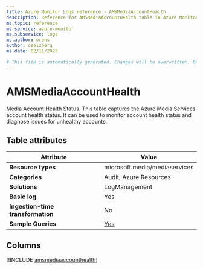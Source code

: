 ```yaml
---
title: Azure Monitor Logs reference - AMSMediaAccountHealth
description: Reference for AMSMediaAccountHealth table in Azure Monitor Logs.
ms.topic: reference
ms.service: azure-monitor
ms.subservice: logs
ms.author: orens
author: osalzberg
ms.date: 02/11/2025

# This file is automatically generated. Changes will be overwritten. Do not change this file directly.
---
```


# AMSMediaAccountHealth

Media Account Health Status. This table captures the Azure Media Services account health status. It can be used to monitor account health status and diagnose issues for unhealthy accounts.


## Table attributes

|Attribute|Value|
|---|---|
|**Resource types**|microsoft.media/mediaservices|
|**Categories**|Audit, Azure Resources|
|**Solutions**| LogManagement|
|**Basic log**|Yes|
|**Ingestion-time transformation**|No|
|**Sample Queries**|[Yes](/azure/azure-monitor/reference/queries/amsmediaaccounthealth)|



## Columns
  
[!INCLUDE [amsmediaaccounthealth](~/reusable-content/ce-skilling/azure/includes/azure-monitor/reference/tables/amsmediaaccounthealth-include.md)]
